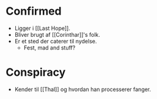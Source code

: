 # Confirmed
- Ligger i [[Last Hope]].
- Bliver brugt af [[Corinthar]]'s folk.
- Er et sted der caterer til nydelse.
	- Fest, mad and stuff?
# Conspiracy
- Kender til [[Thal]] og hvordan han processerer fanger.